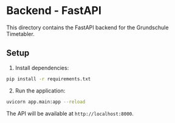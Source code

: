 # Backend - FastAPI

This directory contains the FastAPI backend for the Grundschule Timetabler.

## Setup

1. Install dependencies:

```bash
pip install -r requirements.txt
```

2. Run the application:

```bash
uvicorn app.main:app --reload
```

The API will be available at `http://localhost:8000`.
